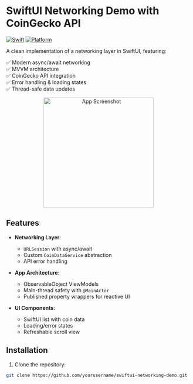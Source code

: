 # SwiftUI Networking Demo with CoinGecko API

[![Swift](https://img.shields.io/badge/Swift-5.9-orange.svg)](https://swift.org)
[![Platform](https://img.shields.io/badge/iOS-16%2B-blue)](https://developer.apple.com/ios/)

A clean implementation of a networking layer in SwiftUI, featuring:

✅ Modern async/await networking  
✅ MVVM architecture  
✅ CoinGecko API integration  
✅ Error handling & loading states  
✅ Thread-safe data updates  

<p align="center">
  <img src="https://i.imgur.com/your-screenshot.png" width="300" alt="App Screenshot">
</p>

## Features

- **Networking Layer**:
  - `URLSession` with async/await
  - Custom `CoinDataService` abstraction
  - API error handling

- **App Architecture**:
  - ObservableObject ViewModels
  - Main-thread safety with `@MainActor`
  - Published property wrappers for reactive UI

- **UI Components**:
  - SwiftUI list with coin data
  - Loading/error states
  - Refreshable scroll view

## Installation

1. Clone the repository:
```bash
git clone https://github.com/yourusername/swiftui-networking-demo.git
